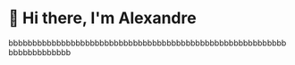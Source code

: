 

# 👋 Hi there, I'm Alexandre


bbbbbbbbbbbbbbbbbbbbbbbbbbbbbbbbbbbbbbbbbbbbbbbbbbbbbbbbbbbbbbbbbbbbbbb

